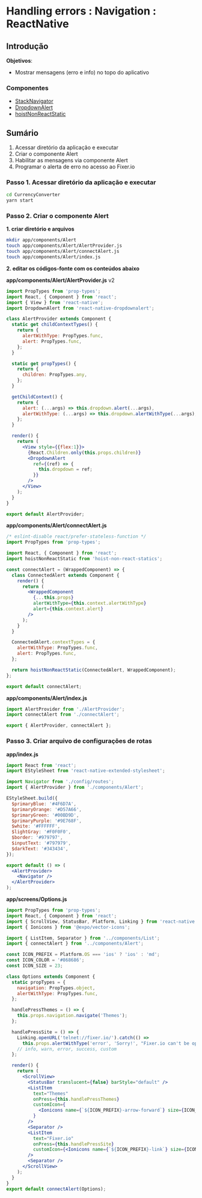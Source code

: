 # [](#header-1) Handling errors : Navigation : ReactNative


## [](#header-2) Introdução

**Objetivos**:
- Mostrar mensagens (erro e info) no topo do aplicativo

### [](#header-3) Componentes

- [StackNavigator](https://facebook.github.io/react-native/docs/navigation.html)
- [DropdownAlert](https://github.com/testshallpass/react-native-dropdownalert)
- [hoistNonReactStatic](https://github.com/mridgway/hoist-non-react-statics)


## [](#header-2) Sumário

1. Acessar diretório da aplicação e executar
2. Criar o componente Alert
3. Habilitar as mensagens via componente Alert
4. Programar o alerta de erro no acesso ao Fixer.io

### [](#header-3) Passo 1. Acessar diretório da aplicação e executar

```sh
cd CurrencyConverter
yarn start
```


### [](#header-3) Passo 2. Criar o componente Alert

**1. criar diretório e arquivos**
```sh
mkdir app/components/Alert
touch app/components/Alert/AlertProvider.js
touch app/components/Alert/connectAlert.js
touch app/components/Alert/index.js
```


**2. editar os códigos-fonte com os conteúdos abaixo**

**app/components/Alert/AlertProvider.js** v2
```jsx
import PropTypes from 'prop-types';
import React, { Component } from 'react';
import { View } from 'react-native';
import DropdownAlert from 'react-native-dropdownalert';

class AlertProvider extends Component {
  static get childContextTypes() {
    return {
      alertWithType: PropTypes.func,
      alert: PropTypes.func,
    };
  }

  static get propTypes() {
    return {
      children: PropTypes.any,
    };
  }

  getChildContext() {
    return {
      alert: (...args) => this.dropdown.alert(...args),
      alertWithType: (...args) => this.dropdown.alertWithType(...args),
    };
  }

  render() {
    return (
      <View style={{flex:1}}>
        {React.Children.only(this.props.children)}
        <DropdownAlert
          ref={(ref) => {
            this.dropdown = ref;
          }}
        />
      </View>
    );
  }
}

export default AlertProvider;
```

**app/components/Alert/connectAlert.js**
```jsx
/* eslint-disable react/prefer-stateless-function */
import PropTypes from 'prop-types';

import React, { Component } from 'react';
import hoistNonReactStatic from 'hoist-non-react-statics';

const connectAlert = (WrappedComponent) => {
  class ConnectedAlert extends Component {
    render() {
      return (
        <WrappedComponent
          {...this.props}
          alertWithType={this.context.alertWithType}
          alert={this.context.alert}
        />
      );
    }
  }

  ConnectedAlert.contextTypes = {
    alertWithType: PropTypes.func,
    alert: PropTypes.func,
  };

  return hoistNonReactStatic(ConnectedAlert, WrappedComponent);
};

export default connectAlert;
```

**app/components/Alert/index.js**
```jsx
import AlertProvider from './AlertProvider';
import connectAlert from './connectAlert';

export { AlertProvider, connectAlert };
```


### [](#header-3) Passo 3. Criar arquivo de configurações de rotas

**app/index.js**
```jsx
import React from 'react';
import EStyleSheet from 'react-native-extended-stylesheet';

import Navigator from './config/routes';
import { AlertProvider } from './components/Alert';

EStyleSheet.build({
  $primaryBlue: '#4F6D7A',
  $primaryOrange: '#D57A66',
  $primaryGreen: '#00BD9D',
  $primaryPurple: '#9E768F',
  $white: '#FFFFFF',
  $lightGray: '#F0F0F0',
  $border: '#979797',
  $inputText: '#797979',
  $darkText: '#343434',
});

export default () => (
  <AlertProvider>
    <Navigator />
  </AlertProvider>
);
```

**app/screens/Options.js**
```jsx
import PropTypes from 'prop-types';
import React, { Component } from 'react';
import { ScrollView, StatusBar, Platform, Linking } from 'react-native';
import { Ionicons } from '@expo/vector-icons';

import { ListItem, Separator } from '../components/List';
import { connectAlert } from '../components/Alert';

const ICON_PREFIX = Platform.OS === 'ios' ? 'ios' : 'md';
const ICON_COLOR = '#868686';
const ICON_SIZE = 23;

class Options extends Component {
  static propTypes = {
    navigation: PropTypes.object,
    alertWithType: PropTypes.func,
  };

  handlePressThemes = () => {
    this.props.navigation.navigate('Themes');
  };

  handlePressSite = () => {
    Linking.openURL('telnet://fixer.io/').catch(() =>
      this.props.alertWithType('error', 'Sorry!', "Fixer.io can't be opened right now."));
    // info, warn, error, success, custom
  };

  render() {
    return (
      <ScrollView>
        <StatusBar translucent={false} barStyle="default" />
        <ListItem
          text="Themes"
          onPress={this.handlePressThemes}
          customIcon={
            <Ionicons name={`${ICON_PREFIX}-arrow-forward`} size={ICON_SIZE} color={ICON_COLOR} />
          }
        />
        <Separator />
        <ListItem
          text="Fixer.io"
          onPress={this.handlePressSite}
          customIcon={<Ionicons name={`${ICON_PREFIX}-link`} size={ICON_SIZE} color={ICON_COLOR} />}
        />
        <Separator />
      </ScrollView>
    );
  }
}
export default connectAlert(Options);
```
